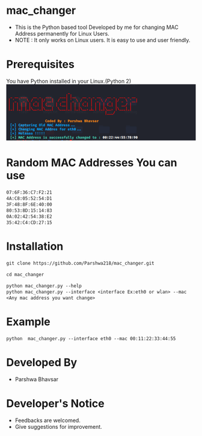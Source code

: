 # mac_changer
- This is the Python based tool Developed by me for changing MAC Address permanently for Linux Users.
- NOTE : It only works on Linux users.
It is easy to use and user friendly.

# Prerequisites
You have Python installed in your Linux.(Python 2)
<img src="Capture.PNG">

# Random MAC Addresses You can use 

```
07:6F:36:C7:F2:21
4A:C8:05:52:54:D1
3F:48:8F:6E:40:00
80:53:8D:15:14:83
0A:02:42:54:38:E2
35:42:C4:CD:27:15
```
# Installation 

```
git clone https://github.com/Parshwa218/mac_changer.git
```
```
cd mac_changer
```
```
python mac_changer.py --help
python mac_changer.py --interface <interface Ex:eth0 or wlan> --mac <Any mac address you want change>
```
# Example
```
python  mac_changer.py --interface eth0 --mac 00:11:22:33:44:55
```
# Developed By
- Parshwa Bhavsar

# Developer's Notice
 - Feedbacks are welcomed.
 - Give suggestions for improvement.
 
